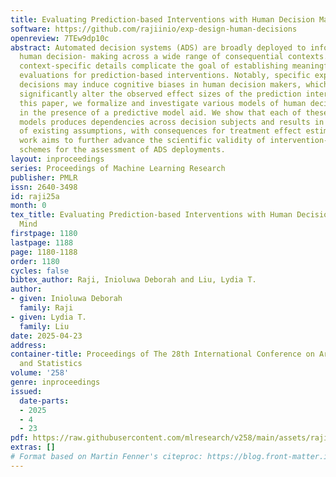 ```yaml
---
title: Evaluating Prediction-based Interventions with Human Decision Makers In Mind
software: https://github.com/rajiinio/exp-design-human-decisions
openreview: 7TEw9dp10c
abstract: Automated decision systems (ADS) are broadly deployed to inform or support
  human decision- making across a wide range of consequential contexts. However, various
  context-specific details complicate the goal of establishing meaningful experimental
  evaluations for prediction-based interventions. Notably, specific experimental design
  decisions may induce cognitive biases in human decision makers, which could then
  significantly alter the observed effect sizes of the prediction intervention. In
  this paper, we formalize and investigate various models of human decision-making
  in the presence of a predictive model aid. We show that each of these behavioral
  models produces dependencies across decision subjects and results in the violation
  of existing assumptions, with consequences for treatment effect estimation. This
  work aims to further advance the scientific validity of intervention-based evaluation
  schemes for the assessment of ADS deployments.
layout: inproceedings
series: Proceedings of Machine Learning Research
publisher: PMLR
issn: 2640-3498
id: raji25a
month: 0
tex_title: Evaluating Prediction-based Interventions with Human Decision Makers In
  Mind
firstpage: 1180
lastpage: 1188
page: 1180-1188
order: 1180
cycles: false
bibtex_author: Raji, Inioluwa Deborah and Liu, Lydia T.
author:
- given: Inioluwa Deborah
  family: Raji
- given: Lydia T.
  family: Liu
date: 2025-04-23
address:
container-title: Proceedings of The 28th International Conference on Artificial Intelligence
  and Statistics
volume: '258'
genre: inproceedings
issued:
  date-parts:
  - 2025
  - 4
  - 23
pdf: https://raw.githubusercontent.com/mlresearch/v258/main/assets/raji25a/raji25a.pdf
extras: []
# Format based on Martin Fenner's citeproc: https://blog.front-matter.io/posts/citeproc-yaml-for-bibliographies/
---
```

